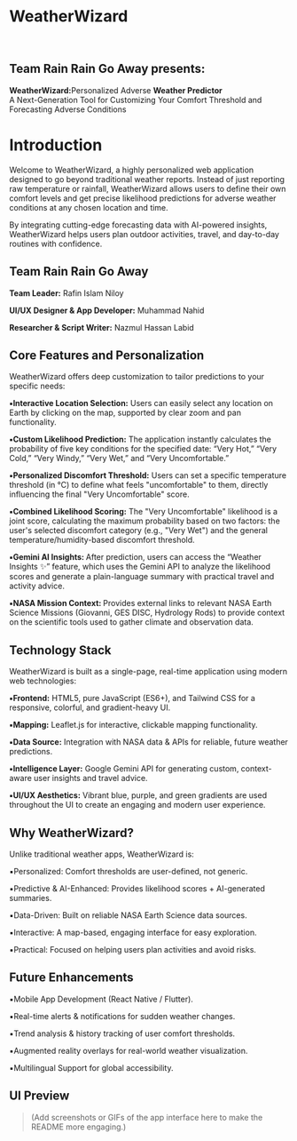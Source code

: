 <h1>WeatherWizard</h1><br> 
<h2>Team Rain Rain Go Away presents:</h2> <b>WeatherWizard:</b>Personalized Adverse <b>Weather Predictor</b><br>
A Next-Generation Tool for Customizing Your Comfort Threshold and Forecasting Adverse Conditions<br>
<h1>Introduction</h1>
<p>Welcome to WeatherWizard, a highly personalized web application designed to go beyond traditional weather reports. Instead of just reporting raw temperature or rainfall, WeatherWizard allows users to define their own comfort levels and get precise likelihood predictions for adverse weather conditions at any chosen location and time.

By integrating cutting-edge forecasting data with AI-powered insights, WeatherWizard helps users plan outdoor activities, travel, and day-to-day routines with confidence.</p>

<h2>Team Rain Rain Go Away</h2>
<p><b>Team Leader:</b> Rafin Islam Niloy

<b>UI/UX Designer & App Developer:</b> Muhammad Nahid

<b>Researcher & Script Writer:</b> Nazmul Hassan Labid<p>
<h2>Core Features and Personalization</h2>
<p>WeatherWizard offers deep customization to tailor predictions to your specific needs:

<b>▪️Interactive Location Selection:</b> Users can easily select any location on Earth by clicking on the map, supported by clear zoom and pan functionality.

<b>▪️Custom Likelihood Prediction:</b> The application instantly calculates the probability of five key conditions for the specified date: “Very Hot,” “Very Cold,” “Very Windy,” “Very Wet,” and “Very Uncomfortable.”

<b>▪️Personalized Discomfort Threshold:</b> Users can set a specific temperature threshold (in °C) to define what feels "uncomfortable" to them, directly influencing the final "Very Uncomfortable" score.

<b>▪️Combined Likelihood Scoring:</b> The "Very Uncomfortable" likelihood is a joint score, calculating the maximum probability based on two factors: the user's selected discomfort category (e.g., "Very Wet") and the general temperature/humidity-based discomfort threshold.

<b>▪️Gemini AI Insights: </b>After prediction, users can access the “Weather Insights ✨” feature, which uses the Gemini API to analyze the likelihood scores and generate a plain-language summary with practical travel and activity advice.

<b>▪️NASA Mission Context: </b>Provides external links to relevant NASA Earth Science Missions (Giovanni, GES DISC, Hydrology Rods) to provide context on the scientific tools used to gather climate and observation data.<p>
<h2>Technology Stack</h2>
<p>WeatherWizard is built as a single-page, real-time application using modern web technologies:

<b>▪️Frontend:</b> HTML5, pure JavaScript (ES6+), and Tailwind CSS for a responsive, colorful, and gradient-heavy UI.

<b>▪️Mapping:</b> Leaflet.js for interactive, clickable mapping functionality.

<b>▪️Data Source:</b> Integration with NASA data & APIs for reliable, future weather predictions.

<b>▪️Intelligence Layer:</b> Google Gemini API for generating custom, context-aware user insights and travel advice.

<b>▪️UI/UX Aesthetics:</b> Vibrant blue, purple, and green gradients are used throughout the UI to create an engaging and modern user experience.<p>

<h2>Why WeatherWizard?</h2>

<p>Unlike traditional weather apps, WeatherWizard is:

▪️Personalized: Comfort thresholds are user-defined, not generic.

▪️Predictive & AI-Enhanced: Provides likelihood scores + AI-generated summaries.

▪️Data-Driven: Built on reliable NASA Earth Science data sources.

▪️Interactive: A map-based, engaging interface for easy exploration.

▪️Practical: Focused on helping users plan activities and avoid risks.
<p>
<h2>Future Enhancements</h2>

▪️Mobile App Development (React Native / Flutter).

▪️Real-time alerts & notifications for sudden weather changes.

▪️Trend analysis & history tracking of user comfort thresholds.

▪️Augmented reality overlays for real-world weather visualization.

▪️Multilingual Support for global accessibility.
<p>
<h2>UI Preview </h2>

> (Add screenshots or GIFs of the app interface here to make the README more engaging.)


